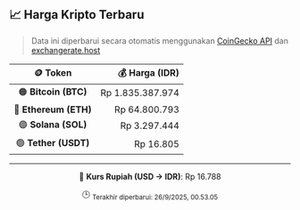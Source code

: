 

<!-- HARGA_KRIPTO -->
## 📈 Harga Kripto Terbaru

> Data ini diperbarui secara otomatis menggunakan [CoinGecko API](https://www.coingecko.com/) dan [exchangerate.host](https://exchangerate.host/)

<div align="center">

| 🪙 Token | 💰 Harga (IDR) |
|:------:|---------------:|
| 🟠 **Bitcoin (BTC)**   | Rp 1.835.387.974 |
| 🔵 **Ethereum (ETH)**  | Rp 64.800.793 |
| 🟣 **Solana (SOL)**    | Rp 3.297.444 |
| 🟢 **Tether (USDT)**   | Rp 16.805 |

---

💱 **Kurs Rupiah (USD → IDR)**: Rp 16.788

🕒 <sub>Terakhir diperbarui: 26/9/2025, 00.53.05</sub>

</div>
<!-- /HARGA_KRIPTO -->